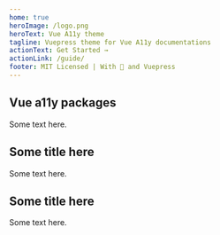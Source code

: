 ```yaml
---
home: true
heroImage: /logo.png
heroText: Vue A11y theme
tagline: Vuepress theme for Vue A11y documentations
actionText: Get Started →
actionLink: /guide/
footer: MIT Licensed | With 💖 and Vuepress
---
```


<div class="features">
  <div class="feature">
    <h2>Vue a11y packages</h2>
    <p>Some text here.</p>
  </div>
  <div class="feature">
    <h2>Some title here</h2>
    <p>Some text here.</p>
  </div>
  <div class="feature">
    <h2>Some title here</h2>
    <p>Some text here.</p>
  </div>
</div>